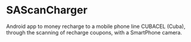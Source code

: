# SAScanCharger
Android app to money recharge to a mobile phone line CUBACEL (Cuba), through the scanning of recharge coupons, with a SmartPhone camera.
